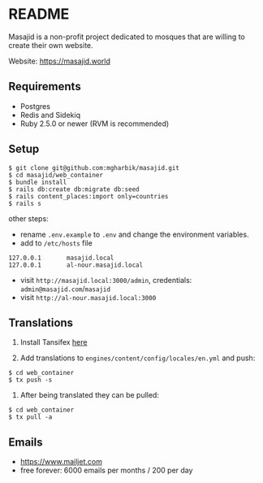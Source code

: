 # README

Masajid is a non-profit project dedicated to mosques that are willing to create their own website.

Website: https://masajid.world

## Requirements

- Postgres
- Redis and Sidekiq
- Ruby 2.5.0 or newer (RVM is recommended)

## Setup

```
$ git clone git@github.com:mgharbik/masajid.git
$ cd masajid/web_container
$ bundle install
$ rails db:create db:migrate db:seed
$ rails content_places:import only=countries
$ rails s
```

other steps:

- rename `.env.example` to `.env` and change the environment variables.
- add to `/etc/hosts` file
```
127.0.0.1       masajid.local
127.0.0.1       al-nour.masajid.local
```

- visit `http://masajid.local:3000/admin`, credentials: `admin@masajid.com`/`masajid`
- visit `http://al-nour.masajid.local:3000`

## Translations

1. Install Tansifex [here](https://docs.transifex.com/client/installing-the-client)

1. Add translations to `engines/content/config/locales/en.yml` and push:

```
$ cd web_container
$ tx push -s
```

1. After being translated they can be pulled:

```
$ cd web_container
$ tx pull -a
```

## Emails

- https://www.mailjet.com
- free forever: 6000 emails per months / 200 per day
